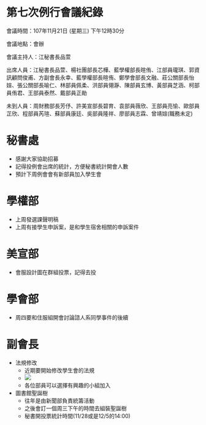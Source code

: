 第七次例行會議紀錄
===
會議時間：107年11月21日 (星期三) 下午12時30分

會議地點：會辦

會議主持人：江秘書長品萱

出席人員：江秘書長品萱、楊社團部長芯樺、藍學權部長暄侑、江部員瓏琪、郭資訊顧問俊甫、方副會長永幸、藍學權部長暄侑、鄭學會部長文融、莊公關部長怡媗、張公關部長喻仁、林部員佩柔、洪部員翎瀞、陳部員玄博、黃部員芝涵、柯部員侑君、王部員泰然、戴部員正勛

未到人員：周財務部長芳伃、許美宣部長碧育、袁部員薇欣、王部員亮愉、歐部員芷欣、程部員芮瑄、蘇部員康廷、吳部員隆祥、廖部員志霖、曾靖媗(職務未定)



# 秘書處

- 感謝大家協助招募
- 記得投例會出席的統計，方便秘書統計開會人數
- 預計下周例會會有新部員加入學生會

# 學權部

- 上周發選課聲明稿
- 上周有接學生申訴案，是和學生宿舍相關的申訴案件

# 美宣部

- 會服設計圖在群組投票，記得去投

# 學會部

- 周四要和住服組開會討論諮人系同學事件的後續

# 副會長

- 法規修改
    - 近期要開始修改學生會的法規
    - ![](https://i.imgur.com/AwxrtT0.jpg)
    - 各位部員可以選擇有興趣的小組加入
- 圖書館聖誕樹
    - 往年是由新聞部負責統籌活動
    - 之後會訂一個周三下午的時間去組裝聖誕樹
    - 秘書開投票統計時間(11/28或是12/5的14:00)








